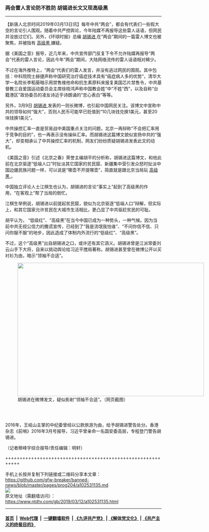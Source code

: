 ### 两会雷人言论防不胜防 胡锡进长文又现高级黑
------------------------

<div class="post_content" itemprop="articleBody">
 <p>
  【新唐人北京时间2019年03月13日讯】每年中共“两会”，都会有代表们一些假大空的言论引人围观。随着中共严控舆论，今年陆媒不再报导这些雷人话语，但网民并没放过它们。另外，《环球时报》总编
  <a href="https://www.ntdtv.com/gb/胡锡进.htm">
   胡锡进
  </a>
  在“两会”期间的一篇雷人博文也被聚焦，并被指有
  <a href="https://www.ntdtv.com/gb/高级黑.htm">
   高级黑
  </a>
  嫌疑。
 </p>
 <p>
  据《美国之音》报导，近几年来，中共宣传部门反复下令不允许陆媒再报导“两会”代表的雷人言论，因此今年“两会”期间，大陆网络流传的雷人话语相对稀少。
 </p>
 <p>
  不过在海外推特上，“两会”代表们的雷人发言，并没有逃过网民的围观。其中包括：中科院院士赫捷声称中国研究治疗癌症技术具有“癌症病人多的优势”，清华大学一名院长李稻葵暗示用禁售维他命和抗生素原料来报复美国芯片禁售令，中共基督教三自爱国运动委员会主席徐晓鸿声称中国教会姓“中”不姓“西”，以及自称“台籍港区”政协委员的凌友诗近乎诗朗诵的“忠心表白”等等。
 </p>
 <p>
  另外，3月9日
  <a href="https://www.ntdtv.com/gb/胡锡进.htm">
   胡锡进
  </a>
  发表的一则长微博，也引起中国网民关注。该博文中宣称中共的领导如何“强大”，否则人民币可能早已贬值到“10几块钱兑换1美元，甚至20块钱换1美元”。
 </p>
 <p>
  中共操控汇率一直是贸易战中美国重点关注的问题，北京一再辩称“不会把汇率用于竞争的目的”，也一再表示没有操纵汇率。而胡锡进这篇博文貌似宣扬中共的“强大”，却变相承认了中共操控汇率的机制，网友们纷纷质疑胡锡进发表此文的动机。
 </p>
 <p>
  《美国之音》引述《北京之春》荣誉主编胡平的分析称，胡锡进这篇博文，和他此前在北京驱逐“低端人口”时扯淡其它国家的贫民窟、新疆集中营引发众怒时扯淡中国边疆民族问题一样，可以说是“哪壶不开提哪壶”，简直就是跟北京当局玩
  <a href="https://www.ntdtv.com/gb/高级黑.htm">
   高级黑
  </a>
  。
 </p>
 <p>
  中国独立评论人士江棋生也认为，胡锡进的言论“事实上”起到了高级黑的作用，“在客观上”帮了当局的倒忙。
 </p>
 <p>
  江棋生举例说，胡锡进以前提起贫民窟，貌似为北京驱逐“低端人口”辩解，但实际上，和其它国家允许贫民在大城市生活相比，更凸显了中共驱赶贫民的可耻。
 </p>
 <p>
  胡平认为， “低级红”、“高级黑”在当今中国已成为一种势头，一种气候。因为当前中共无视公信力的撒谎宣传，已经到了“我是流氓我怕谁”、“不问你信不信、只问你服不服”的地步，因此造成了体制内外流行的“低级红”、“高级黑”。
 </p>
 <p>
  不过，这个“高级黑”出自胡锡进之口，或许还有其它涵义。胡锡进曾是江派常委刘云山手下大将，自来以挑动舆论给习近平搅局著称。胡锡进甚至曾在微博公开以买衬衫为由，暗示“领袖不合适”。
 </p>
 <figure class="wp-caption aligncenter" id="attachment_102531155" style="width: 600px">
  <img alt="" class="size-medium wp-image-102531155" height="430" src="https://www.ntdtv.com/assets/uploads/2019/03/20180108093351938-600x430.jpg" width="600">
   <br/><figcaption class="wp-caption-text">
    胡锡进在微博发文，疑似影射“领袖不合适”。（网页截图）
   </figcaption><br/>
  </img>
 </figure><br/>
 <p>
  2016年，王岐山主掌的中纪委曾经以公款旅游为由，给予胡锡进警告处分。香港杂志《前哨》2016年3月号报导，习近平曾亲命一名国安委高层，专程登门警告胡锡进。
 </p>
 <p>
  （记者穆峰宇综合报导/责任编辑：明轩）
 </p>
 <div class="single_ad">
 </div>
</div>

+++++++++++++++++++++++++++++++++++++++++++++++++++++++++++<br/><br/>
手机上长按并复制下列链接或二维码分享本文章：<br/>
https://github.com/gfw-breaker/banned-news/blob/master/pages/prog204/a102531135.md <br/>
<a href='https://github.com/gfw-breaker/banned-news/blob/master/pages/prog204/a102531135.md'><img src='https://github.com/gfw-breaker/banned-news/blob/master/pages/prog204/a102531135.md.png'/></a> <br/>
原文地址（需翻墙访问）：https://www.ntdtv.com/gb/2019/03/12/a102531135.html


------------------------
#### [首页](https://github.com/gfw-breaker/banned-news/blob/master/README.md) &nbsp;|&nbsp; [Web代理](https://github.com/labour-camp/helloworld) &nbsp;|&nbsp; [一键翻墙软件](https://github.com/gfw-breaker/nogfw/blob/master/README.md) &nbsp;| [《九评共产党》](https://github.com/gfw-breaker/9ping.md/blob/master/README.md#九评之一评共产党是什么) | [《解体党文化》](https://github.com/gfw-breaker/jtdwh.md/blob/master/README.md) | [《共产主义的终极目的》](https://github.com/gfw-breaker/gczydzjmd.md/blob/master/README.md)

